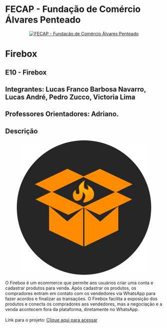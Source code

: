 # FECAP - Fundação de Comércio Álvares Penteado

<p align="center">
<a href= "https://www.fecap.br/"><img src="https://encrypted-tbn0.gstatic.com/images?q=tbn:ANd9GcRhZPrRa89Kma0ZZogxm0pi-tCn_TLKeHGVxywp-LXAFGR3B1DPouAJYHgKZGV0XTEf4AE&usqp=CAU" alt="FECAP - Fundação de Comércio Álvares Penteado" border="0"></a>
</p>

# Firebox

## E10 - Firebox

## Integrantes: Lucas Franco Barbosa Navarro, Lucas André, Pedro Zucco, Victoria Lima</a>

## Professores Orientadores: Adriano.

## Descrição

<p align="center">
<img src="./logo.svg" alt="LOGO" border="0">


O Firebox é um ecommerce que permite aos usuários criar uma conta e cadastrar produtos para venda. Após cadastrar os produtos, os compradores entram em contato com os vendedores via WhatsApp para fazer acordos e finalizar as transações. O Firebox facilita a exposição dos produtos e conecta os compradores aos vendedores, mas a negociação e a venda acontecem fora da plataforma, diretamente no WhatsApp.
<br><br>
  Link para o projeto: <a href="https://firebox-841fc.web.app/home">Clique aqui para acessar</a>
